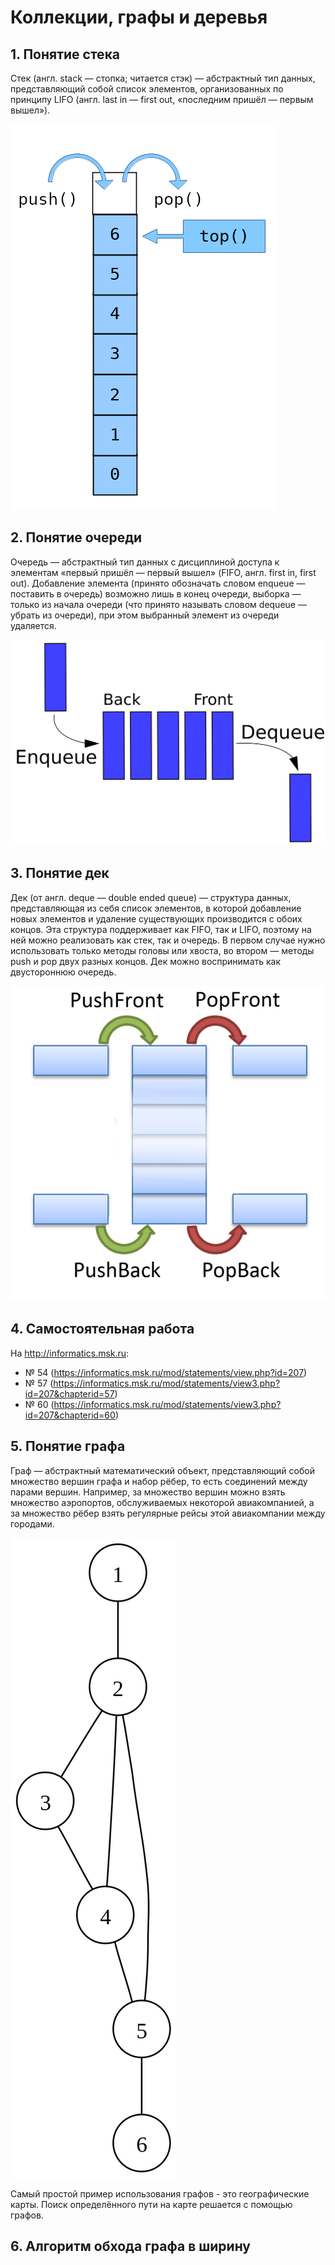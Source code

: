 # Коллекции, графы и деревья
## 1. Понятие стека
Стек (англ. stack — стопка; читается стэк) — абстрактный тип данных, представляющий собой список
элементов, организованных по принципу LIFO (англ. last in — first out, «последним пришёл — первым
вышел»).

![Стек](images/Stack.png)
## 2. Понятие очереди
Очередь — абстрактный тип данных с дисциплиной доступа к элементам «первый пришёл — первый вышел»
(FIFO, англ. first in, first out). Добавление элемента (принято обозначать словом enqueue —
поставить в очередь) возможно лишь в конец очереди, выборка — только из начала очереди (что принято
называть словом dequeue — убрать из очереди), при этом выбранный элемент из очереди удаляется.

![Очередь](images/Queue.png)
## 3. Понятие дек
Дек (от англ. deque — double ended queue) — структура данных, представляющая из себя список
элементов, в которой добавление новых элементов и удаление существующих производится с обоих концов.
Эта структура поддерживает как FIFO, так и LIFO, поэтому на ней можно реализовать как стек, так и
очередь. В первом случае нужно использовать только методы головы или хвоста, во втором — методы push
и pop двух разных концов. Дек можно воспринимать как двустороннюю очередь.

![Дек](images/Deque.png)
## 4. Самостоятельная работа
На http://informatics.msk.ru:
* № 54 (https://informatics.msk.ru/mod/statements/view.php?id=207)
* № 57 (https://informatics.msk.ru/mod/statements/view3.php?id=207&chapterid=57)
* № 60 (https://informatics.msk.ru/mod/statements/view3.php?id=207&chapterid=60)

## 5. Понятие графа
Граф — абстрактный математический объект, представляющий собой множество вершин графа и набор рёбер,
то есть соединений между парами вершин. Например, за множество вершин можно взять множество
аэропортов, обслуживаемых некоторой авиакомпанией, а за множество рёбер взять регулярные рейсы этой
авиакомпании между городами.

![Граф](images/Graph.png)

Самый простой пример использования графов - это географические карты. Поиск определённого пути на
карте решается с помощью графов.
## 6. Алгоритм обхода графа в ширину
